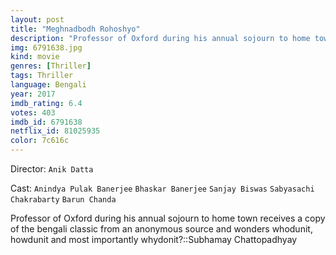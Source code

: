 ```yaml
---
layout: post
title: "Meghnadbodh Rohoshyo"
description: "Professor of Oxford during his annual sojourn to home town receives a copy of the bengali classic from an anonymous source and wonders whodunit, howdunit and most importantly whydonit?::Subhamay Chattopadhyay.."
img: 6791638.jpg
kind: movie
genres: [Thriller]
tags: Thriller 
language: Bengali
year: 2017
imdb_rating: 6.4
votes: 403
imdb_id: 6791638
netflix_id: 81025935
color: 7c616c
---
```

Director: `Anik Datta`  

Cast: `Anindya Pulak Banerjee` `Bhaskar Banerjee` `Sanjay Biswas` `Sabyasachi Chakrabarty` `Barun Chanda` 

Professor of Oxford during his annual sojourn to home town receives a copy of the bengali classic from an anonymous source and wonders whodunit, howdunit and most importantly whydonit?::Subhamay Chattopadhyay